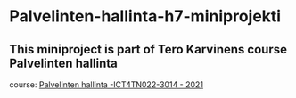 # Palvelinten-hallinta-h7-miniprojekti

## This miniproject is part of Tero Karvinens course Palvelinten hallinta
course: [Palvelinten hallinta -ICT4TN022-3014 - 
2021](https://terokarvinen.com/2021/configuration-management-systems-palvelinten-hallinta-ict4tn022-2021-autumn/)
